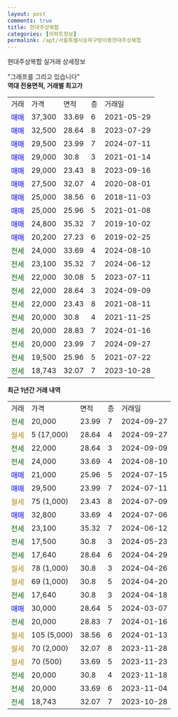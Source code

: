 ```yaml
---
layout: post
comments: true
title: 현대주상복합
categories: [아파트정보]
permalink: /apt/서울특별시송파구방이동현대주상복합
---
```


현대주상복합 실거래 상세정보

<script type="text/javascript">
  google.charts.load('current', {'packages':['line', 'corechart']});
  google.charts.setOnLoadCallback(drawChart);

  function drawChart() {
    var data = new google.visualization.DataTable();
    data.addColumn('date', '거래일');
    data.addColumn('number', "매매");
    data.addColumn('number', "전세");
    data.addColumn('number', "전매");

    data.addRows([[new Date(Date.parse("2024-09-27")), null, 20000, null], [new Date(Date.parse("2024-09-27")), null, null, null], [new Date(Date.parse("2024-09-09")), null, 22000, null], [new Date(Date.parse("2024-08-10")), null, 24000, null], [new Date(Date.parse("2024-07-15")), 21000, null, null], [new Date(Date.parse("2024-07-11")), 29500, null, null], [new Date(Date.parse("2024-07-09")), null, null, null], [new Date(Date.parse("2024-07-06")), 32800, null, null], [new Date(Date.parse("2024-06-12")), null, 23100, null], [new Date(Date.parse("2024-05-23")), null, 17500, null], [new Date(Date.parse("2024-04-29")), null, 17640, null], [new Date(Date.parse("2024-04-26")), null, null, null], [new Date(Date.parse("2024-04-20")), null, null, null], [new Date(Date.parse("2024-04-18")), null, 17640, null], [new Date(Date.parse("2024-03-07")), 30000, null, null], [new Date(Date.parse("2024-01-16")), null, 20000, null], [new Date(Date.parse("2024-01-13")), null, null, null], [new Date(Date.parse("2023-11-28")), null, null, null], [new Date(Date.parse("2023-11-23")), null, null, null], [new Date(Date.parse("2023-11-18")), null, 20000, null], [new Date(Date.parse("2023-11-04")), null, 20000, null], [new Date(Date.parse("2023-10-28")), null, 18743, null]]);

    var options = {
      hAxis: {
        format: 'yyyy/MM/dd'
      },    
      lineWidth: 0,
      pointsVisible: true,    
      title: '최근 1년간 유형별 실거래가 분포',
      legend: { position: 'bottom' }
    };

    var formatter = new google.visualization.NumberFormat({pattern:'###,###'} );
    formatter.format(data, 1);
    formatter.format(data, 2);
    
    setTimeout(function() {
        var chart = new google.visualization.LineChart(document.getElementById('columnchart_material'));
        chart.draw(data, (options));
        document.getElementById('loading').style.display = 'none';
    }, 200);
  }
</script>


<div id="loading" style="z-index:20; display: block; margin-left: 0px">"그래프를 그리고 있습니다"</div>
<div id="columnchart_material" style="width: 95%; margin-left: 0px; display: block"></div>
<!-- contents start -->
<b>역대 전용면적, 거래별 최고가</b>
<table class="sortable">
    <tr>
      <td>거래</td>
      <td>가격</td>
      <td>면적</td>
      <td>층</td>
      <td>거래일</td>
    </tr>
        <tr>
          <td><a style="color: blue">매매</a></td>
          <td>37,300</td>
          <td>33.69</td>
          <td>6</td>
          <td>2021-05-29</td>
        </tr>            <tr>
          <td><a style="color: blue">매매</a></td>
          <td>32,500</td>
          <td>28.64</td>
          <td>8</td>
          <td>2023-07-29</td>
        </tr>            <tr>
          <td><a style="color: blue">매매</a></td>
          <td>29,500</td>
          <td>23.99</td>
          <td>7</td>
          <td>2024-07-11</td>
        </tr>            <tr>
          <td><a style="color: blue">매매</a></td>
          <td>29,000</td>
          <td>30.8</td>
          <td>3</td>
          <td>2021-01-14</td>
        </tr>            <tr>
          <td><a style="color: blue">매매</a></td>
          <td>29,000</td>
          <td>23.43</td>
          <td>8</td>
          <td>2023-09-16</td>
        </tr>            <tr>
          <td><a style="color: blue">매매</a></td>
          <td>27,500</td>
          <td>32.07</td>
          <td>4</td>
          <td>2020-08-01</td>
        </tr>            <tr>
          <td><a style="color: blue">매매</a></td>
          <td>25,000</td>
          <td>38.56</td>
          <td>6</td>
          <td>2018-11-03</td>
        </tr>            <tr>
          <td><a style="color: blue">매매</a></td>
          <td>25,000</td>
          <td>25.96</td>
          <td>5</td>
          <td>2021-01-08</td>
        </tr>            <tr>
          <td><a style="color: blue">매매</a></td>
          <td>24,800</td>
          <td>35.32</td>
          <td>7</td>
          <td>2019-10-02</td>
        </tr>            <tr>
          <td><a style="color: blue">매매</a></td>
          <td>20,200</td>
          <td>27.23</td>
          <td>6</td>
          <td>2019-02-25</td>
        </tr>        
        <tr>
              <td><a style="color: darkgreen">전세</a></td>
              <td>24,000</td>
              <td>33.69</td>
              <td>4</td>
              <td>2024-08-10</td>
            </tr>            <tr>
              <td><a style="color: darkgreen">전세</a></td>
              <td>23,100</td>
              <td>35.32</td>
              <td>7</td>
              <td>2024-06-12</td>
            </tr>            <tr>
              <td><a style="color: darkgreen">전세</a></td>
              <td>22,000</td>
              <td>30.08</td>
              <td>5</td>
              <td>2023-07-11</td>
            </tr>            <tr>
              <td><a style="color: darkgreen">전세</a></td>
              <td>22,000</td>
              <td>28.64</td>
              <td>3</td>
              <td>2024-09-09</td>
            </tr>            <tr>
              <td><a style="color: darkgreen">전세</a></td>
              <td>22,000</td>
              <td>23.43</td>
              <td>8</td>
              <td>2021-08-11</td>
            </tr>            <tr>
              <td><a style="color: darkgreen">전세</a></td>
              <td>20,000</td>
              <td>30.8</td>
              <td>4</td>
              <td>2021-11-25</td>
            </tr>            <tr>
              <td><a style="color: darkgreen">전세</a></td>
              <td>20,000</td>
              <td>28.83</td>
              <td>7</td>
              <td>2024-01-16</td>
            </tr>            <tr>
              <td><a style="color: darkgreen">전세</a></td>
              <td>20,000</td>
              <td>23.99</td>
              <td>7</td>
              <td>2024-09-27</td>
            </tr>            <tr>
              <td><a style="color: darkgreen">전세</a></td>
              <td>19,500</td>
              <td>25.96</td>
              <td>5</td>
              <td>2021-07-22</td>
            </tr>            <tr>
              <td><a style="color: darkgreen">전세</a></td>
              <td>18,743</td>
              <td>32.07</td>
              <td>7</td>
              <td>2023-10-28</td>
            </tr>        
    
</table>

<b>최근 1년간 거래 내역</b>

<table class="sortable">
    <tr>
      <td>거래</td>
      <td>가격</td>
      <td>면적</td>
      <td>층</td>
      <td>거래일</td>
    </tr>
    <tr>
      <td><a style="color: darkgreen">전세</a></td>
      <td>20,000</td>
      <td>23.99</td>
      <td>7</td>
      <td>2024-09-27</td>
    </tr>          <tr>
      <td><a style="color: darkgoldenrod">월세</a></td>
      <td>5 (17,000)</td>
      <td>28.64</td>
      <td>4</td>
      <td>2024-09-27</td>
    </tr>          <tr>
      <td><a style="color: darkgreen">전세</a></td>
      <td>22,000</td>
      <td>28.64</td>
      <td>3</td>
      <td>2024-09-09</td>
    </tr>          <tr>
      <td><a style="color: darkgreen">전세</a></td>
      <td>24,000</td>
      <td>33.69</td>
      <td>4</td>
      <td>2024-08-10</td>
    </tr>          <tr>
      <td><a style="color: blue">매매</a></td>
      <td>21,000</td>
      <td>25.96</td>
      <td>5</td>
      <td>2024-07-15</td>
    </tr>          <tr>
      <td><a style="color: blue">매매</a></td>
      <td>29,500</td>
      <td>23.99</td>
      <td>7</td>
      <td>2024-07-11</td>
    </tr>          <tr>
      <td><a style="color: darkgoldenrod">월세</a></td>
      <td>75 (1,000)</td>
      <td>23.43</td>
      <td>8</td>
      <td>2024-07-09</td>
    </tr>          <tr>
      <td><a style="color: blue">매매</a></td>
      <td>32,800</td>
      <td>33.69</td>
      <td>4</td>
      <td>2024-07-06</td>
    </tr>          <tr>
      <td><a style="color: darkgreen">전세</a></td>
      <td>23,100</td>
      <td>35.32</td>
      <td>7</td>
      <td>2024-06-12</td>
    </tr>          <tr>
      <td><a style="color: darkgreen">전세</a></td>
      <td>17,500</td>
      <td>30.8</td>
      <td>3</td>
      <td>2024-05-23</td>
    </tr>          <tr>
      <td><a style="color: darkgreen">전세</a></td>
      <td>17,640</td>
      <td>28.64</td>
      <td>6</td>
      <td>2024-04-29</td>
    </tr>          <tr>
      <td><a style="color: darkgoldenrod">월세</a></td>
      <td>78 (1,000)</td>
      <td>30.8</td>
      <td>3</td>
      <td>2024-04-26</td>
    </tr>          <tr>
      <td><a style="color: darkgoldenrod">월세</a></td>
      <td>69 (1,000)</td>
      <td>30.8</td>
      <td>5</td>
      <td>2024-04-20</td>
    </tr>          <tr>
      <td><a style="color: darkgreen">전세</a></td>
      <td>17,640</td>
      <td>30.8</td>
      <td>3</td>
      <td>2024-04-18</td>
    </tr>          <tr>
      <td><a style="color: blue">매매</a></td>
      <td>30,000</td>
      <td>28.64</td>
      <td>5</td>
      <td>2024-03-07</td>
    </tr>          <tr>
      <td><a style="color: darkgreen">전세</a></td>
      <td>20,000</td>
      <td>28.83</td>
      <td>7</td>
      <td>2024-01-16</td>
    </tr>          <tr>
      <td><a style="color: darkgoldenrod">월세</a></td>
      <td>105 (5,000)</td>
      <td>38.56</td>
      <td>6</td>
      <td>2024-01-13</td>
    </tr>          <tr>
      <td><a style="color: darkgoldenrod">월세</a></td>
      <td>70 (2,000)</td>
      <td>32.07</td>
      <td>8</td>
      <td>2023-11-28</td>
    </tr>          <tr>
      <td><a style="color: darkgoldenrod">월세</a></td>
      <td>70 (500)</td>
      <td>33.69</td>
      <td>5</td>
      <td>2023-11-23</td>
    </tr>          <tr>
      <td><a style="color: darkgreen">전세</a></td>
      <td>20,000</td>
      <td>30.8</td>
      <td>4</td>
      <td>2023-11-18</td>
    </tr>          <tr>
      <td><a style="color: darkgreen">전세</a></td>
      <td>20,000</td>
      <td>33.69</td>
      <td>6</td>
      <td>2023-11-04</td>
    </tr>          <tr>
      <td><a style="color: darkgreen">전세</a></td>
      <td>18,743</td>
      <td>32.07</td>
      <td>7</td>
      <td>2023-10-28</td>
    </tr>      </table>
<!-- contents end -->    

